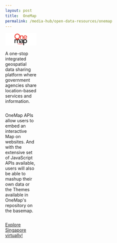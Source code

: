 ```yaml
---
layout: post
title:  OneMap
permalink: /media-hub/open-data-resources/onemap
---
```


<div style="width:20%;display:flex;flex-wrap:wrap;">
  <div style="flex:20%"><a href="https://www.onemap.sg/main/v2/" target="_blank"><img alt="OneMap" src="/images/media-hub/open-data-resources/onemap-logo.jpeg"></a>
</div>
  
A one-stop integrated geospatial data sharing platform where government agencies share location-based services and information. 

OneMap APIs allow users to embed an interactive Map on websites. And with the extensive set of JavaScript APIs available, users will also be able to mashup their own data or the Themes available in OneMap's repository on the basemap.

<a href="https://www.onemap.sg/main/v2/" target="_blank">Explore Singapore virtually!</a>
